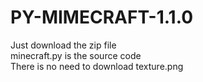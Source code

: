 <h1>PY-MIMECRAFT-1.1.0</h1>
Just download the zip file<br>
minecraft.py is the source code<br>
There is no need to download texture.png<br>

